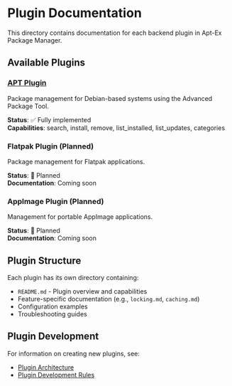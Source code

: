 # Plugin Documentation

This directory contains documentation for each backend plugin in Apt-Ex Package Manager.

## Available Plugins

### [APT Plugin](apt/)
Package management for Debian-based systems using the Advanced Package Tool.

**Status**: ✅ Fully implemented  
**Capabilities**: search, install, remove, list_installed, list_updates, categories

### Flatpak Plugin (Planned)
Package management for Flatpak applications.

**Status**: 🚧 Planned  
**Documentation**: Coming soon

### AppImage Plugin (Planned)
Management for portable AppImage applications.

**Status**: 🚧 Planned  
**Documentation**: Coming soon

## Plugin Structure

Each plugin has its own directory containing:
- `README.md` - Plugin overview and capabilities
- Feature-specific documentation (e.g., `locking.md`, `caching.md`)
- Configuration examples
- Troubleshooting guides

## Plugin Development

For information on creating new plugins, see:
- [Plugin Architecture](../architecture/PLUGIN_ARCHITECTURE.md)
- [Plugin Development Rules](../../.amazonq/rules/plugin-development.md)
